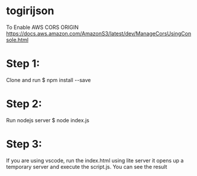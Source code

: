 # togirijson
To Enable AWS CORS ORIGIN https://docs.aws.amazon.com/AmazonS3/latest/dev/ManageCorsUsingConsole.html

# Step 1:

Clone and run $ npm install --save

# Step 2: 
Run nodejs server $ node index.js

# Step 3:
If you are using vscode, run the index.html using 
lite server it opens up a temporary server and execute the script.js. You can see the result
